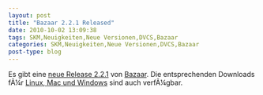 ```yaml
---
layout: post
title: "Bazaar 2.2.1 Released"
date: 2010-10-02 13:09:38
tags: SKM,Neuigkeiten,Neue Versionen,DVCS,Bazaar
categories: SKM,Neuigkeiten,Neue Versionen,DVCS,Bazaar
post-type: blog
---
```

Es gibt eine <a href="https://launchpad.net/bzr/+announcement/6837">neue Release 2.2.1<a> von <a href="http://bazaar-vcs.org">Bazaar</a>. Die entsprechenden Downloads fÃ¼r <a href="https://launchpad.net/bzr/2.2/2.2.1/">Linux, Mac und Windows</a> sind auch verfÃ¼gbar.